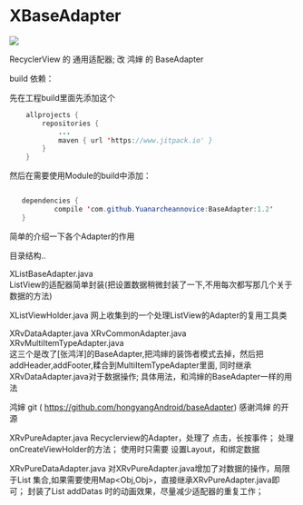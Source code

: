 # XBaseAdapter

[![](https://www.jitpack.io/v/Yuanarcheannovice/BaseAdapterDemo.svg)](https://www.jitpack.io/#Yuanarcheannovice/BaseAdapterDemo)

RecyclerView 的 通用适配器;  改 鸿婶 的 BaseAdapter

build 依赖：

先在工程build里面先添加这个
```java
	allprojects {
		repositories {
			...
			maven { url 'https://www.jitpack.io' }
		}
	}
 ```
 然后在需要使用Module的build中添加：
 ```java
 
 	dependencies {
	        compile 'com.github.Yuanarcheannovice:BaseAdapter:1.2'
	}

 ```


简单的介绍一下各个Adapter的作用

目录结构..		

XListBaseAdapter.java	
ListView的适配器简单封装(把设置数据稍微封装了一下,不用每次都写那几个关于数据的方法)

XListViewHolder.java 
网上收集到的一个处理ListView的Adapter的复用工具类

XRvDataAdapter.java	
XRvCommonAdapter.java	
XRvMultiItemTypeAdapter.java	
这三个是改了[张鸿洋]的BaseAdapter,把鸿婶的装饰者模式去掉，然后把 addHeader,addFooter,糅合到MultiItemTypeAdapter里面,
同时继承XRvDataAdapter.java对于数据操作;
具体用法，和鸿婶的BaseAdapter一样的用法

鸿婶 git ( https://github.com/hongyangAndroid/baseAdapter)
感谢鸿婶 的开源


XRvPureAdapter.java	
Recyclerview的Adapter，处理了 点击，长按事件；
处理onCreateViewHolder的方法；
使用时只需要 设置Layout，和绑定数据

XRvPureDataAdapter.java
对XRvPureAdapter.java增加了对数据的操作，局限于List<T> 集合,如果需要使用Map<Obj,Obj>，直接继承XRvPureAdapter.java即可；
封装了List<T> addDatas 时的动画效果，尽量减少适配器的重复工作；

